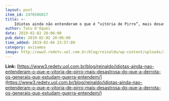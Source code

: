 ```yaml
---
layout: post
item_id: 2476506017
title: >-
    Idiotas ainda não entenderam o que é “vitória de Pirro”, mais desastrosa do que a derrota. Os generais, que estudam guerra, sabem o que é
author: Tatu D'Oquei
date: 2019-02-02 20:06:00
pub_date: 2019-02-02 20:06:00
time_added: 2019-02-04 23:57:09
category: avisamos
image: http://www3.redetv.uol.com.br/blog/reinaldo/wp-content/uploads/2019/02/idiotas-ainda-nao-entenderam-o-que-e-vitoria-de-pirro-mais-desastrosa-do-que-a-derrota-os-generais-que-estudam-guerra-entendem.jpg
---
```


**Link:** [https://www3.redetv.uol.com.br/blog/reinaldo/idiotas-ainda-nao-entenderam-o-que-e-vitoria-de-pirro-mais-desastrosa-do-que-a-derrota-os-generais-que-estudam-guerra-entendem/](https://www3.redetv.uol.com.br/blog/reinaldo/idiotas-ainda-nao-entenderam-o-que-e-vitoria-de-pirro-mais-desastrosa-do-que-a-derrota-os-generais-que-estudam-guerra-entendem/)


